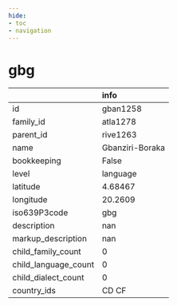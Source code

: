 ```yaml
---
hide:
- toc
- navigation
---
```

# gbg
|                      | info            |
|:---------------------|:----------------|
| id                   | gban1258        |
| family_id            | atla1278        |
| parent_id            | rive1263        |
| name                 | Gbanziri-Boraka |
| bookkeeping          | False           |
| level                | language        |
| latitude             | 4.68467         |
| longitude            | 20.2609         |
| iso639P3code         | gbg             |
| description          | nan             |
| markup_description   | nan             |
| child_family_count   | 0               |
| child_language_count | 0               |
| child_dialect_count  | 0               |
| country_ids          | CD CF           |